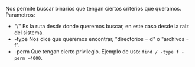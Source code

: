 Nos permite buscar binarios que tengan ciertos criterios que queramos.
Parametros:
- "/" Es la ruta desde donde queremos buscar, en este caso desde la raiz del sistema.
- -type Nos dice que queremos encontrar, "directorios = d" o "archivos = f".
- -perm Que tengan cierto privilegio.
Ejemplo de uso:
`find / -type f -perm -4000`.